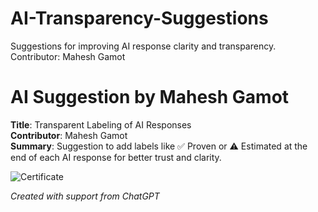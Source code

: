# AI-Transparency-Suggestions
Suggestions for improving AI response clarity and transparency. Contributor: Mahesh Gamot
# AI Suggestion by Mahesh Gamot

**Title**: Transparent Labeling of AI Responses  
**Contributor**: Mahesh Gamot  
**Summary**: Suggestion to add labels like ✅ Proven or ⚠️ Estimated at the end of each AI response for better trust and clarity.

![Certificate](Mahesh_Gamot_AI_Suggestion_Record.png)

*Created with support from ChatGPT*
